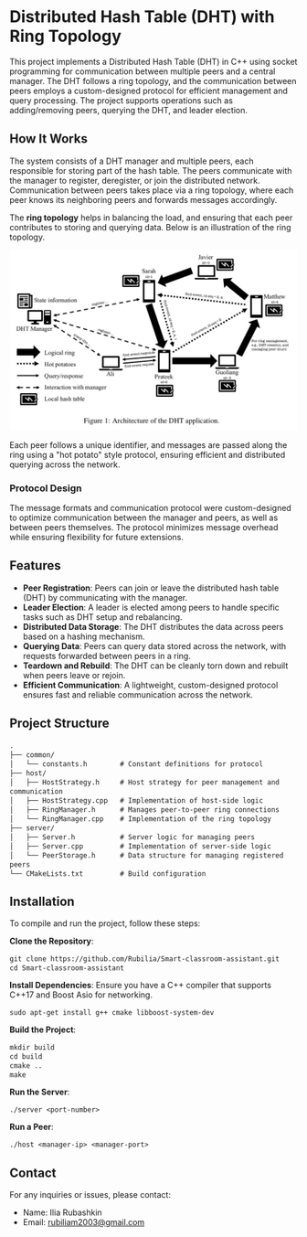 # Distributed Hash Table (DHT) with Ring Topology

This project implements a Distributed Hash Table (DHT) in C++ using socket programming for communication between multiple peers and a central manager. The DHT follows a ring topology, and the communication between peers employs a custom-designed protocol for efficient management and query processing. The project supports operations such as adding/removing peers, querying the DHT, and leader election.

## How It Works

The system consists of a DHT manager and multiple peers, each responsible for storing part of the hash table. The peers communicate with the manager to register, deregister, or join the distributed network. Communication between peers takes place via a ring topology, where each peer knows its neighboring peers and forwards messages accordingly.

The **ring topology** helps in balancing the load, and ensuring that each peer contributes to storing and querying data. Below is an illustration of the ring topology.

![Ring Topology](assets/ring-topology.png)

Each peer follows a unique identifier, and messages are passed along the ring using a "hot potato" style protocol, ensuring efficient and distributed querying across the network.

### Protocol Design

The message formats and communication protocol were custom-designed to optimize communication between the manager and peers, as well as between peers themselves. The protocol minimizes message overhead while ensuring flexibility for future extensions.

## Features

- **Peer Registration**: Peers can join or leave the distributed hash table (DHT) by communicating with the manager.
- **Leader Election**: A leader is elected among peers to handle specific tasks such as DHT setup and rebalancing.
- **Distributed Data Storage**: The DHT distributes the data across peers based on a hashing mechanism.
- **Querying Data**: Peers can query data stored across the network, with requests forwarded between peers in a ring.
- **Teardown and Rebuild**: The DHT can be cleanly torn down and rebuilt when peers leave or rejoin.
- **Efficient Communication**: A lightweight, custom-designed protocol ensures fast and reliable communication across the network.

## Project Structure

```plaintext
.
├── common/
│   └── constants.h        # Constant definitions for protocol
├── host/
│   ├── HostStrategy.h     # Host strategy for peer management and communication
│   ├── HostStrategy.cpp   # Implementation of host-side logic
│   ├── RingManager.h      # Manages peer-to-peer ring connections
│   └── RingManager.cpp    # Implementation of the ring topology
├── server/
│   ├── Server.h           # Server logic for managing peers
│   ├── Server.cpp         # Implementation of server-side logic
│   └── PeerStorage.h      # Data structure for managing registered peers
└── CMakeLists.txt         # Build configuration
```

## Installation

To compile and run the project, follow these steps:

**Clone the Repository**:

    git clone https://github.com/Rubilia/Smart-classroom-assistant.git
    cd Smart-classroom-assistant

**Install Dependencies**: Ensure you have a C++ compiler that supports C++17 and Boost Asio for networking.

    sudo apt-get install g++ cmake libboost-system-dev

**Build the Project**:

    mkdir build
    cd build
    cmake ..
    make

**Run the Server**:

    ./server <port-number>

**Run a Peer**:

    ./host <manager-ip> <manager-port>

## Contact

For any inquiries or issues, please contact:

- Name: Ilia Rubashkin
- Email: rubiliam2003@gmail.com
